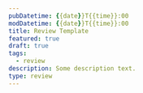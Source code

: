 ```yaml
---
pubDatetime: {{date}}T{{time}}:00
modDatetime: {{date}}T{{time}}:00
title: Review Template
featured: true
draft: true
tags:
  - review
description: Some description text.
type: review
---
```

